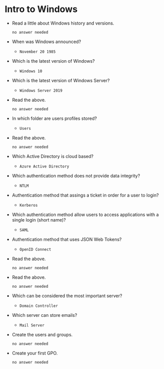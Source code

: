 # Intro to Windows

- Read a little about Windows history and versions.

	  no answer needed

- When was Windows announced?

	- `November 20 1985`

- Which is the latest version of Windows?

	- `Windows 10`

- Which is the latest version of Windows Server?

	- `Windows Server 2019`

- Read the above.

	  no answer needed

- In which folder are users profiles stored?

	- `Users`

- Read the above.

	  no answer needed

- Which Active Directory is cloud based?

	- `Azure Active Directory`

- Which authentication method does not provide data integrity?

	- `NTLM`

- Authentication method that assings a ticket in order for a user to login?

	- `Kerberos`

- Which authentication method allow users to access applications with a single login (short name)?

	- `SAML`

- Authentication method that uses JSON Web Tokens?

	- `OpenID Connect`

- Read the above.

	  no answer needed

- Read the above.

	  no answer needed

- Which can be considered the most important server?

	- `Domain Controller`

- Which server can store emails?

	- `Mail Server`

- Create the users and groups.

	  no answer needed

- Create your first GPO.

	  no answer needed


